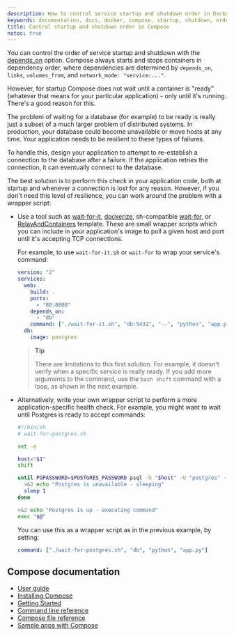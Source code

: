```yaml
---
description: How to control service startup and shutdown order in Docker Compose
keywords: documentation, docs, docker, compose, startup, shutdown, order
title: Control startup and shutdown order in Compose
notoc: true
---
```


You can control the order of service startup and shutdown with the
[depends_on](compose-file/compose-file-v3.md#depends_on) option. Compose always starts and stops
containers in dependency order, where dependencies are determined by
`depends_on`, `links`, `volumes_from`, and `network_mode: "service:..."`.

However, for startup Compose does not wait until a container is "ready" (whatever that means
for your particular application) - only until it's running. There's a good
reason for this.

The problem of waiting for a database (for example) to be ready is really just
a subset of a much larger problem of distributed systems. In production, your
database could become unavailable or move hosts at any time. Your application
needs to be resilient to these types of failures.

To handle this, design your application to attempt to re-establish a connection to
the database after a failure. If the application retries the connection,
it can eventually connect to the database.

The best solution is to perform this check in your application code, both at
startup and whenever a connection is lost for any reason. However, if you don't
need this level of resilience, you can work around the problem with a wrapper
script:

- Use a tool such as [wait-for-it](https://github.com/vishnubob/wait-for-it),
  [dockerize](https://github.com/powerman/dockerize), sh-compatible
  [wait-for](https://github.com/Eficode/wait-for), or [RelayAndContainers](https://github.com/jasonsychau/RelayAndContainers) template. These are small
  wrapper scripts which you can include in your application's image to
  poll a given host and port until it's accepting TCP connections.

  For example, to use `wait-for-it.sh` or `wait-for` to wrap your service's command:

  ```yaml
  version: "2"
  services:
    web:
      build: .
      ports:
        - "80:8000"
      depends_on:
        - "db"
      command: ["./wait-for-it.sh", "db:5432", "--", "python", "app.py"]
    db:
      image: postgres
  ```

  > **Tip**
  >
  > There are limitations to this first solution. For example, it doesn't verify
  > when a specific service is really ready. If you add more arguments to the
  > command, use the `bash shift` command with a loop, as shown in the next
  > example.

- Alternatively, write your own wrapper script to perform a more application-specific
  health check. For example, you might want to wait until Postgres is ready to
  accept commands:

  ```bash
  #!/bin/sh
  # wait-for-postgres.sh

  set -e
  
  host="$1"
  shift
  
  until PGPASSWORD=$POSTGRES_PASSWORD psql -h "$host" -U "postgres" -c '\q'; do
    >&2 echo "Postgres is unavailable - sleeping"
    sleep 1
  done
  
  >&2 echo "Postgres is up - executing command"
  exec "$@"
  ```

  You can use this as a wrapper script as in the previous example, by setting:

  ```yaml
  command: ["./wait-for-postgres.sh", "db", "python", "app.py"]
  ```


## Compose documentation

- [User guide](index.md)
- [Installing Compose](install.md)
- [Getting Started](gettingstarted.md)
- [Command line reference](reference/index.md)
- [Compose file reference](compose-file/index.md)
- [Sample apps with Compose](samples-for-compose.md)
